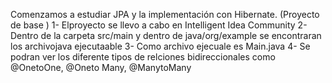 Comenzamos a estudiar JPA y la implementación con Hibernate. (Proyecto de base )
1- Elproyecto se llevo a cabo en Intelligent Idea Community
2- Dentro de la carpeta src/main y dentro de java/org/example se encontraran los archivojava ejecutaable
3- Como archivo ejecuale es Main.java
4- Se podran ver los diferente tipos de relciones bidireccionales como @OnetoOne, @Oneto Many, @ManytoMany
